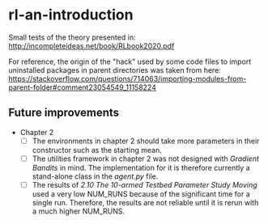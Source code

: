 # rl-an-introduction
Small tests of the theory presented in: http://incompleteideas.net/book/RLbook2020.pdf

For reference, the origin of the "hack" used by some code files to import uninstalled packages in parent directories was taken from here: https://stackoverflow.com/questions/714063/importing-modules-from-parent-folder#comment23054549_11158224

## Future improvements
* Chapter 2
  - [ ] The environments in chapter 2 should take more parameters in their constructor such as the starting mean.
  - [ ] The utilities framework in chapter 2 was not designed with *Gradient Bandits* in mind. The implementation for it is therefore currently a stand-alone class in the *agent.py* file.
  - [ ] The results of *2.10 The 10-armed Testbed Parameter Study Moving* used a very low NUM_RUNS because of the significant time for a single run. Therefore, the results are not reliable until it is rerun with a much higher NUM_RUNS.
